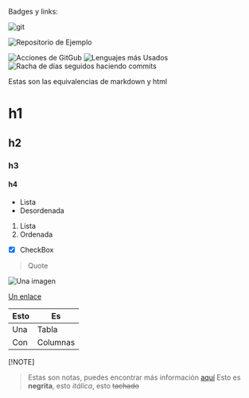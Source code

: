 Badges y links:

![git](https://img.shields.io/badge/-Git-F05032?style=flat-square&logo=git&logoColor=white)

![Repositorio de Ejemplo](https://github-readme-stats.vercel.app/api/pin/?username=ejemplowirtz&repo=ejemplowirtz&theme=shadow-red")

![Acciones de GitGub](https://github-readme-stats.vercel.app/api?username=ejemplowirtz&show_icons=true&bg_color=00000000&title_color=cf4054&icon_color=f0959c&text_color=83344a&border_color=d8c2b5)
![Lenguajes más Usados](https://github-readme-stats.vercel.app/api/top-langs/?username=ejemplowirtz&layout=donut&title_color=cf4054&icon_color=f0959c&text_color=83344a&border_color=d8c2b5)
![Racha de días seguidos haciendo commits](https://github-readme-streak-stats.herokuapp.com?user=ejemplowirtz&theme=shadow-red&date_format=j%20M%5B%20Y%5D&card_width=454)

Estas son las equivalencias de markdown y html
# h1
## h2
### h3
#### h4

- Lista
- Desordenada

1. Lista
2. Ordenada

- [x] CheckBox

> Quote

![Una imagen](https://img.freepik.com/fotos-premium/imagen-fondo_910766-187.jpg)

[Un enlace](https://github.com/EjemploWirtz)

|Esto| Es     |
|----|--------|
|Una |Tabla   |
|Con |Columnas|

[!NOTE]
> Estas son notas, puedes encontrar más información [aquí](https://github.com/orgs/community/discussions/16925)
> Esto es **negrita**, esto _itálica_, esto ~~tachado~~
